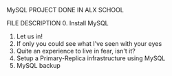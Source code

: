  MySQL PROJECT DONE IN ALX SCHOOL
 
 FILE DESCRIPTION
 0.  Install MySQL
 1.  Let us in!
 2.  If only you could see what I've seen with your eyes
 3.  Quite an experience to live in fear, isn't it?
 4.  Setup a Primary-Replica infrastructure using MySQL
 5.  MySQL backup
 
